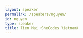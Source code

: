 ```yaml
---
layout: speaker
permalink: /speakers/nguyen/
id: nguyen
type: speaker
title: Tien Mai（SheCodes Vietnam）
---
```

